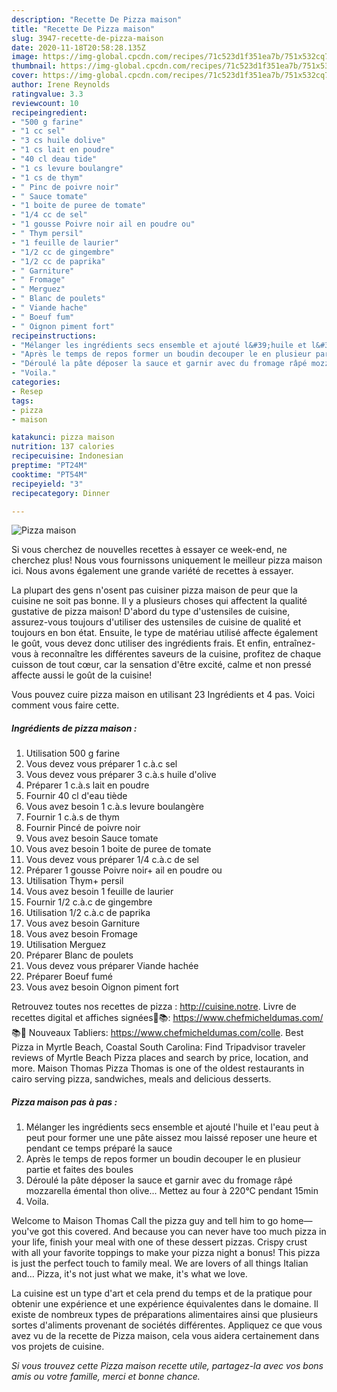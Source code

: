 ```yaml
---
description: "Recette De Pizza maison"
title: "Recette De Pizza maison"
slug: 3947-recette-de-pizza-maison
date: 2020-11-18T20:58:28.135Z
image: https://img-global.cpcdn.com/recipes/71c523d1f351ea7b/751x532cq70/pizza-maison-photo-principale-de-la-recette.jpg
thumbnail: https://img-global.cpcdn.com/recipes/71c523d1f351ea7b/751x532cq70/pizza-maison-photo-principale-de-la-recette.jpg
cover: https://img-global.cpcdn.com/recipes/71c523d1f351ea7b/751x532cq70/pizza-maison-photo-principale-de-la-recette.jpg
author: Irene Reynolds
ratingvalue: 3.3
reviewcount: 10
recipeingredient:
- "500 g farine"
- "1 cc sel"
- "3 cs huile dolive"
- "1 cs lait en poudre"
- "40 cl deau tide"
- "1 cs levure boulangre"
- "1 cs de thym"
- " Pinc de poivre noir"
- " Sauce tomate"
- "1 boite de puree de tomate"
- "1/4 cc de sel"
- "1 gousse Poivre noir ail en poudre ou"
- " Thym persil"
- "1 feuille de laurier"
- "1/2 cc de gingembre"
- "1/2 cc de paprika"
- " Garniture"
- " Fromage"
- " Merguez"
- " Blanc de poulets"
- " Viande hache"
- " Boeuf fum"
- " Oignon piment fort"
recipeinstructions:
- "Mélanger les ingrédients secs ensemble et ajouté l&#39;huile et l&#39;eau peut à peut pour former une une pâte aissez mou laissé reposer une heure et pendant ce temps préparé la sauce"
- "Après le temps de repos former un boudin decouper le en plusieur partie et faites des boules"
- "Déroulé la pâte déposer la sauce et garnir avec du fromage râpé mozzarella émental thon olive... Mettez au four à 220°C pendant 15min"
- "Voila."
categories:
- Resep
tags:
- pizza
- maison

katakunci: pizza maison 
nutrition: 137 calories
recipecuisine: Indonesian
preptime: "PT24M"
cooktime: "PT54M"
recipeyield: "3"
recipecategory: Dinner

---
```



![Pizza maison](https://img-global.cpcdn.com/recipes/71c523d1f351ea7b/751x532cq70/pizza-maison-photo-principale-de-la-recette.jpg)

Si vous cherchez de nouvelles recettes à essayer ce week-end, ne cherchez plus! Nous vous fournissons uniquement le meilleur pizza maison ici. Nous avons également une grande variété de recettes à essayer.

La plupart des gens n'osent pas cuisiner pizza maison de peur que la cuisine ne soit pas bonne. Il y a plusieurs choses qui affectent la qualité gustative de pizza maison! D'abord du type d'ustensiles de cuisine, assurez-vous toujours d'utiliser des ustensiles de cuisine de qualité et toujours en bon état. Ensuite, le type de matériau utilisé affecte également le goût, vous devez donc utiliser des ingrédients frais. Et enfin, entraînez-vous à reconnaître les différentes saveurs de la cuisine, profitez de chaque cuisson de tout cœur, car la sensation d'être excité, calme et non pressé affecte aussi le goût de la cuisine!

<!--inarticleads1-->

Vous pouvez cuire pizza maison en utilisant 23 Ingrédients et 4 pas. Voici comment vous faire cette.

##### Ingrédients de pizza maison :

1. Utilisation 500 g farine
1. Vous devez vous préparer 1 c.à.c sel
1. Vous devez vous préparer 3 c.à.s huile d&#39;olive
1. Préparer 1 c.à.s lait en poudre
1. Fournir 40 cl d&#39;eau tiède
1. Vous avez besoin 1 c.à.s levure boulangère
1. Fournir 1 c.à.s de thym
1. Fournir  Pincé de poivre noir
1. Vous avez besoin  Sauce tomate
1. Vous avez besoin 1 boite de puree de tomate
1. Vous devez vous préparer 1/4 c.à.c de sel
1. Préparer 1 gousse Poivre noir+ ail en poudre ou
1. Utilisation  Thym+ persil
1. Vous avez besoin 1 feuille de laurier
1. Fournir 1/2 c.à.c de gingembre
1. Utilisation 1/2 c.à.c de paprika
1. Vous avez besoin  Garniture
1. Vous avez besoin  Fromage
1. Utilisation  Merguez
1. Préparer  Blanc de poulets
1. Vous devez vous préparer  Viande hachée
1. Préparer  Boeuf fumé
1. Vous avez besoin  Oignon piment fort


Retrouvez toutes nos recettes de pizza : http://cuisine.notre. Livre de recettes digital et affiches signées📖📚: https://www.chefmicheldumas.com/ 📚📖 Nouveaux Tabliers: https://www.chefmicheldumas.com/colle. Best Pizza in Myrtle Beach, Coastal South Carolina: Find Tripadvisor traveler reviews of Myrtle Beach Pizza places and search by price, location, and more. Maison Thomas Pizza Thomas is one of the oldest restaurants in cairo serving pizza, sandwiches, meals and delicious desserts. 

<!--inarticleads2-->

##### Pizza maison pas à pas :

1. Mélanger les ingrédients secs ensemble et ajouté l&#39;huile et l&#39;eau peut à peut pour former une une pâte aissez mou laissé reposer une heure et pendant ce temps préparé la sauce
1. Après le temps de repos former un boudin decouper le en plusieur partie et faites des boules
1. Déroulé la pâte déposer la sauce et garnir avec du fromage râpé mozzarella émental thon olive... Mettez au four à 220°C pendant 15min
1. Voila.


Welcome to Maison Thomas Call the pizza guy and tell him to go home—you&#39;ve got this covered. And because you can never have too much pizza in your life, finish your meal with one of these dessert pizzas. Crispy crust with all your favorite toppings to make your pizza night a bonus! This pizza is just the perfect touch to family meal. We are lovers of all things Italian and… Pizza, it&#39;s not just what we make, it&#39;s what we love. 

<!--inarticleads1-->

<p>
La cuisine est un type d'art et cela prend du temps et de la pratique pour obtenir une expérience et une expérience équivalentes dans le domaine. Il existe de nombreux types de préparations alimentaires ainsi que plusieurs sortes d'aliments provenant de sociétés différentes. Appliquez ce que vous avez vu de la recette de Pizza maison, cela vous aidera certainement dans vos projets de cuisine.
</p>

<p>
<i>Si vous trouvez cette Pizza maison recette utile, partagez-la avec vos bons amis ou votre famille, merci et bonne chance.</i>
</p>
